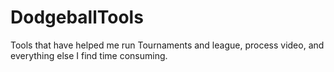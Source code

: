 # DodgeballTools
Tools that have helped me run Tournaments and league, process video, and everything else I find time consuming.
